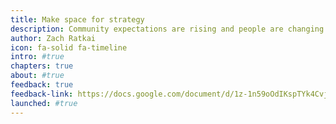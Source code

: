 ```yaml
---
title: Make space for strategy
description: Community expectations are rising and people are changing their relationship with local government. Shifts in culture, social justice, and expectation for service requires the public sector to be more strategic to meet increased expectations. This requires strategy, not only in outlining specific programs and policies, but also in governing as a whole.
author: Zach Ratkai
icon: fa-solid fa-timeline
intro: #true
chapters: true
about: #true
feedback: true
feedback-link: https://docs.google.com/document/d/1z-1n59oOdIKspTYk4Cvjm7jGS2Hzvzmq1mRWNi8kt9E/edit?usp=sharing
launched: #true
---
```


